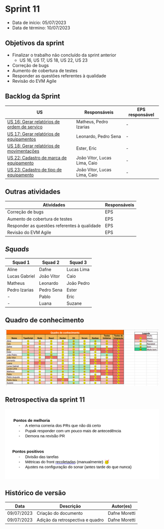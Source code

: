 # Sprint 11

- Data de início: 05/07/2023
- Data de término: 10/07/2023

## Objetivos da sprint
* Finalizar o trabalho não concluído da sprint anterior
    - US 16, US 17, US 18, US 22, US 23
* Correção de bugs
* Aumento de cobertura de testes
* Responder as questões referentes à qualidade
* Revisão do EVM Agile

## Backlog da Sprint
|**US**|**Responsáveis**|**EPS responsável**|
|--------|-------------|-------------|
| [US 16: Gerar relatórios de ordem de serviço](https://github.com/fga-eps-mds/2023-1-alectrion-doc/issues/61)   | Matheus, Pedro Izarias | - |
| [US 17: Gerar relatórios de equipamentos](https://github.com/fga-eps-mds/2023-1-Alectrion-DOC/issues/62)       | Leonardo, Pedro Sena  | - |
| [US 18: Gerar relatórios de movimentações](https://github.com/fga-eps-mds/2023-1-Alectrion-DOC/issues/63)      | Ester, Eric  | - |
| [US 22: Cadastro de marca de equipamento](https://github.com/fga-eps-mds/2023-1-alectrion-doc/issues/138)      | João Vitor, Lucas Lima, Caio | - |
| [US 23: Cadastro de tipo de equipamento](https://github.com/fga-eps-mds/2023-1-alectrion-doc/issues/139)       | João Vitor, Lucas Lima, Caio | - |


## Outras atividades
|**Atividades**|**Responsáveis**|
|--------|-------------|
Correção de bugs | EPS
Aumento de cobertura de testes | EPS
Responder as questões referentes à qualidade | EPS
Revisão do EVM Agile | EPS

## *Squads*
|**Squad 1**    |**Squad 2**     |**Squad 3**|
|---------------|----------------|--------------|
| Aline         | Dafne          | Lucas Lima
| Lucas Gabriel | João Vitor     | Caio
| Matheus       | Leonardo       | João Pedro
| Pedro Izarias | Pedro Sena     | Ester
|      -        | Pablo          | Eric
|      -        | Luana          | Suzane


## Quadro de conhecimento
<img src="../../assets/quadro-conhecimento/quadro-sprint11.png">

## Retrospectiva da sprint 11
<img src="../../assets/retrospectivas/retro-sprint11.png">

## Histórico de versão

|**Data**|**Descrição**|**Autor(es)**|
|--------|-------------|--------------|
| 09/07/2023 | Criação do documento | Dafne Moretti |
| 09/07/2023 | Adição da retrospectiva e quadro | Dafne Moretti |
